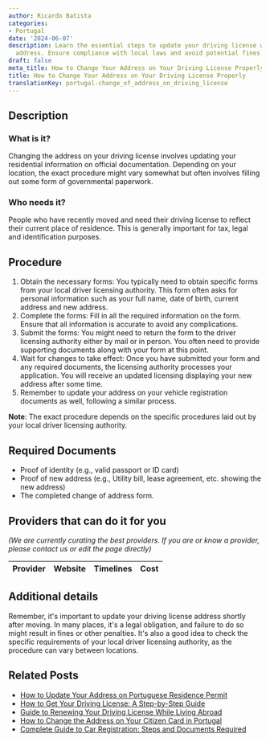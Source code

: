 ```yaml
---
author: Ricardo Batista
categories:
- Portugal
date: '2024-06-07'
description: Learn the essential steps to update your driving license with your new
  address. Ensure compliance with local laws and avoid potential fines.
draft: false
meta_title: How to Change Your Address on Your Driving License Properly
title: How to Change Your Address on Your Driving License Properly
translationKey: portugal-change_of_address_on_driving_license
---
```


## Description
### What is it?
Changing the address on your driving license involves updating your residential information on official documentation. Depending on your location, the exact procedure might vary somewhat but often involves filling out some form of governmental paperwork.

### Who needs it?
People who have recently moved and need their driving license to reflect their current place of residence. This is generally important for tax, legal and identification purposes.

## Procedure
1. Obtain the necessary forms: You typically need to obtain specific forms from your local driver licensing authority. This form often asks for personal information such as your full name, date of birth, current address and new address.
2. Complete the forms: Fill in all the required information on the form. Ensure that all information is accurate to avoid any complications.
3. Submit the forms: You might need to return the form to the driver licensing authority either by mail or in person. You often need to provide supporting documents along with your form at this point.
4. Wait for changes to take effect: Once you have submitted your form and any required documents, the licensing authority processes your application. You will receive an updated licensing displaying your new address after some time.
5. Remember to update your address on your vehicle registration documents as well, following a similar process.

**Note**: The exact procedure depends on the specific procedures laid out by your local driver licensing authority. 

## Required Documents
- Proof of identity (e.g., valid passport or ID card)
- Proof of new address (e.g., Utility bill, lease agreement, etc. showing the new address)
- The completed change of address form.

## Providers that can do it for you

_(We are currently curating the best providers. If you are or know a provider, please contact us or edit the page directly)_

| Provider        |     Website     |     Timelines    |       Cost      |
| --------------- | --------------- |  :-------------: | :-------------: |

## Additional details
Remember, it's important to update your driving license address shortly after moving. In many places, it's a legal obligation, and failure to do so might result in fines or other penalties. It's also a good idea to check the specific requirements of your local driver licensing authority, as the procedure can vary between locations.


## Related Posts

- [How to Update Your Address on Portuguese Residence Permit](https://tramitit.com/guides/portugal/change_of_address_on_residence_permit/)
- [How to Get Your Driving License: A Step-by-Step Guide](https://tramitit.com/guides/portugal/request_for_driving_license/)
- [Guide to Renewing Your Driving License While Living Abroad](https://tramitit.com/guides/portugal/renewal_of_driving_license/)
- [How to Change the Address on Your Citizen Card in Portugal](https://tramitit.com/guides/portugal/change_of_address_on_citizen_card/)
- [Complete Guide to Car Registration: Steps and Documents Required](https://tramitit.com/guides/portugal/request_for_car_registration/)
